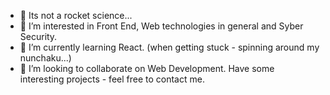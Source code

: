 - 👋 Its not a rocket science...
- 👀 I’m interested in Front End, Web technologies in general and Syber Security.
- 🌱 I’m currently learning React. (when getting stuck - spinning around my nunchaku...)
- 💞️ I’m looking to collaborate on Web Development. Have some interesting projects - feel free to contact me.

<!---
Tampoka/Tampoka is a ✨ special ✨ repository because its `README.md` (this file) appears on your GitHub profile.
You can click the Preview link to take a look at your changes.
--->
